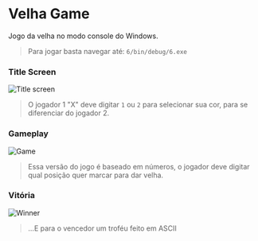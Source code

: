# Velha Game
Jogo da velha no modo console do Windows. 
> Para jogar basta navegar até: `6/bin/debug/6.exe`

### Title Screen
![Title screen](https://1.bp.blogspot.com/-ydWiU1YjPBw/XqezOu9hrBI/AAAAAAAA1eA/lK1vofgbbLQcJRexzrt62iMbkDX5bEuPACNcBGAsYHQ/s1600/velha1.png)
> O jogador 1 "X" deve digitar `1` ou `2` para selecionar sua cor, para se diferenciar do jogador 2.

### Gameplay
![Game](https://1.bp.blogspot.com/-eNgTTeNvDKM/XqezOnPMn0I/AAAAAAAA1d4/yimZo6SW1_IEDcPvHBIRR_UO6fOiOzRXACNcBGAsYHQ/s1600/velha2.png)
> Essa versão do jogo é baseado em números, o jogador deve digitar qual posição quer marcar para dar velha.

### Vitória
![Winner](https://1.bp.blogspot.com/-mSDBPKoKmrU/XqezOvDHD6I/AAAAAAAA1d8/er4Fp-mTvXgKQLyinhnBxESbINbItqVvwCNcBGAsYHQ/s1600/velha3.png)
> ...E para o vencedor um troféu feito em ASCII
